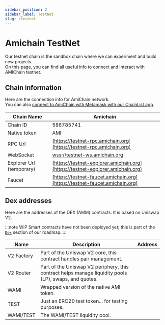 ```yaml
---
sidebar_position: 2
sidebar_label: TestNet
slug: /testnet
---
```


# Amichain TestNet

Our testnet chain is the sandbox chain where we can experiment and build new projects.  
On this page, you can find all useful info to connect and interact with AMIChain testnet.

## Chain information
Here are the connection info for AmiChain network.  
You can also [connect to AmiChain with Metamask with our ChainList app](https://chainlist.amichain.org).

| Chain Name               | Amichain                                                                       |
|--------------------------|--------------------------------------------------------------------------------|
| Chain ID                 | 588785741                                                                      |
| Native token             | AMI                                                                            |
| RPC Url                  | [https://testnet-rpc.amichain.org](https://testnet-rpc.amichain.org)           |
| WebSocket                | [wss://testnet-ws.amichain.org](wss://testnet-ws.amichain.org)                 |
| Explorer Url (temporary) | [https://testnet-explorer.amichain.org](https://testnet-explorer.amichain.org) |
| Faucet                   | [https://testnet-faucet.amichain.org](https://testnet-faucet.amichain.org)     |

## Dex addresses
Here are the addresses of the DEX (AMM) contracts.
It is based on Uniswap V2.

:::note WIP
    Smart contracts have not been deployed yet; this is part of the [`Dex`](/dex) section of our roadmap.
:::

| Name       | Description                                                                                           | Address |
|------------|-------------------------------------------------------------------------------------------------------|---------|
| V2 Factory | Part of the Uniswap V2 core, this contract handles pair management.                                   |         |
| V2 Router  | Part of the Uniswap V2 periphery, this contract helps manage liquidity pools (LP), swaps, and quotes. |         |
| WAMI       | Wrapped version of the native AMI token.                                                              |         |
| TEST       | Just an ERC20 test token... for testing purposes.                                                     |         |
| WAMI/TEST  | The WAMI/TEST liquidity pool.                                                                         |         |
